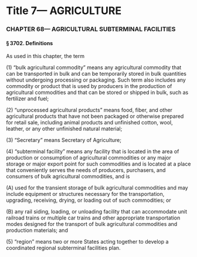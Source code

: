
# Title 7— AGRICULTURE
### CHAPTER 68— AGRICULTURAL SUBTERMINAL FACILITIES
#### § 3702. Definitions

As used in this chapter, the term

(1) “bulk agricultural commodity” means any agricultural commodity that can be transported in bulk and can be temporarily stored in bulk quantities without undergoing processing or packaging. Such term also includes any commodity or product that is used by producers in the production of agricultural commodities and that can be stored or shipped in bulk, such as fertilizer and fuel;

(2) “unprocessed agricultural products” means food, fiber, and other agricultural products that have not been packaged or otherwise prepared for retail sale, including animal products and unfinished cotton, wool, leather, or any other unfinished natural material;

(3) “Secretary” means Secretary of Agriculture;

(4) “subterminal facility” means any facility that is located in the area of production or consumption of agricultural commodities or any major storage or major export point for such commodities and is located at a place that conveniently serves the needs of producers, purchasers, and consumers of bulk agricultural commodities, and is

(A) used for the transient storage of bulk agricultural commodities and may include equipment or structures necessary for the transportation, upgrading, receiving, drying, or loading out of such commodities; or

(B) any rail siding, loading, or unloading facility that can accommodate unit railroad trains or multiple car trains and other appropriate transportation modes designed for the transport of bulk agricultural commodities and production materials; and

(5) “region” means two or more States acting together to develop a coordinated regional subterminal facilities plan.
